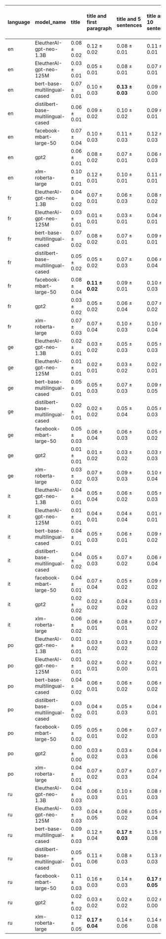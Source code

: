 | language   | model_name                         | title           | title and first paragraph   | title and 5 sentences   | title and 10 sentences   | title and first sentence each paragraph   | raw text            |
|:-----------|:-----------------------------------|:----------------|:----------------------------|:------------------------|:-------------------------|:------------------------------------------|:--------------------|
| en         | EleutherAI-gpt-neo-1.3B            | 0.08 $\pm$ 0.02 | 0.12 $\pm$ 0.02             | 0.08 $\pm$ 0.01         | 0.11 $\pm$ 0.01          | 0.10 $\pm$ 0.02                           | **0.13 $\pm$ 0.01** |
| en         | EleutherAI-gpt-neo-125M            | 0.03 $\pm$ 0.01 | 0.05 $\pm$ 0.01             | 0.08 $\pm$ 0.01         | 0.07 $\pm$ 0.01          | 0.08 $\pm$ 0.01                           | 0.09 $\pm$ 0.03     |
| en         | bert-base-multilingual-cased       | 0.07 $\pm$ 0.01 | 0.10 $\pm$ 0.03             | **0.13 $\pm$ 0.03**     | 0.09 $\pm$ 0.00          | 0.10 $\pm$ 0.04                           | 0.11 $\pm$ 0.01     |
| en         | distilbert-base-multilingual-cased | 0.06 $\pm$ 0.01 | 0.09 $\pm$ 0.02             | 0.10 $\pm$ 0.02         | 0.09 $\pm$ 0.01          | 0.08 $\pm$ 0.01                           | 0.10 $\pm$ 0.03     |
| en         | facebook-mbart-large-50            | 0.07 $\pm$ 0.04 | 0.10 $\pm$ 0.03             | 0.11 $\pm$ 0.03         | 0.12 $\pm$ 0.03          | 0.12 $\pm$ 0.02                           | 0.11 $\pm$ 0.01     |
| en         | gpt2                               | 0.06 $\pm$ 0.01 | 0.08 $\pm$ 0.02             | 0.07 $\pm$ 0.01         | 0.06 $\pm$ 0.03          | 0.08 $\pm$ 0.00                           | 0.10 $\pm$ 0.01     |
| en         | xlm-roberta-large                  | 0.10 $\pm$ 0.01 | 0.12 $\pm$ 0.01             | 0.10 $\pm$ 0.01         | 0.11 $\pm$ 0.01          | 0.10 $\pm$ 0.01                           | 0.11 $\pm$ 0.01     |
| fr         | EleutherAI-gpt-neo-1.3B            | 0.04 $\pm$ 0.02 | 0.07 $\pm$ 0.01             | 0.06 $\pm$ 0.03         | 0.08 $\pm$ 0.02          | 0.09 $\pm$ 0.04                           | 0.09 $\pm$ 0.03     |
| fr         | EleutherAI-gpt-neo-125M            | 0.03 $\pm$ 0.01 | 0.01 $\pm$ 0.01             | 0.03 $\pm$ 0.01         | 0.04 $\pm$ 0.01          | 0.04 $\pm$ 0.03                           | 0.08 $\pm$ 0.05     |
| fr         | bert-base-multilingual-cased       | 0.07 $\pm$ 0.02 | 0.08 $\pm$ 0.02             | 0.07 $\pm$ 0.01         | 0.09 $\pm$ 0.01          | 0.10 $\pm$ 0.01                           | **0.11 $\pm$ 0.02** |
| fr         | distilbert-base-multilingual-cased | 0.05 $\pm$ 0.02 | 0.05 $\pm$ 0.02             | 0.07 $\pm$ 0.03         | 0.06 $\pm$ 0.04          | 0.09 $\pm$ 0.04                           | 0.09 $\pm$ 0.01     |
| fr         | facebook-mbart-large-50            | 0.08 $\pm$ 0.04 | **0.11 $\pm$ 0.02**         | 0.09 $\pm$ 0.01         | 0.10 $\pm$ 0.03          | **0.11 $\pm$ 0.03**                       | **0.11 $\pm$ 0.02** |
| fr         | gpt2                               | 0.03 $\pm$ 0.02 | 0.05 $\pm$ 0.02             | 0.06 $\pm$ 0.04         | 0.07 $\pm$ 0.02          | 0.06 $\pm$ 0.03                           | 0.07 $\pm$ 0.05     |
| fr         | xlm-roberta-large                  | 0.07 $\pm$ 0.03 | 0.07 $\pm$ 0.04             | 0.10 $\pm$ 0.03         | 0.10 $\pm$ 0.04          | **0.11 $\pm$ 0.05**                       | 0.09 $\pm$ 0.05     |
| ge         | EleutherAI-gpt-neo-1.3B            | 0.02 $\pm$ 0.01 | 0.03 $\pm$ 0.02             | 0.05 $\pm$ 0.03         | 0.05 $\pm$ 0.03          | 0.04 $\pm$ 0.03                           | 0.07 $\pm$ 0.03     |
| ge         | EleutherAI-gpt-neo-125M            | 0.01 $\pm$ 0.01 | 0.02 $\pm$ 0.01             | 0.03 $\pm$ 0.02         | 0.02 $\pm$ 0.01          | 0.04 $\pm$ 0.01                           | 0.03 $\pm$ 0.02     |
| ge         | bert-base-multilingual-cased       | 0.05 $\pm$ 0.01 | 0.05 $\pm$ 0.03             | 0.07 $\pm$ 0.03         | 0.09 $\pm$ 0.05          | 0.06 $\pm$ 0.01                           | 0.10 $\pm$ 0.05     |
| ge         | distilbert-base-multilingual-cased | 0.02 $\pm$ 0.01 | 0.02 $\pm$ 0.02             | 0.05 $\pm$ 0.04         | 0.05 $\pm$ 0.03          | 0.05 $\pm$ 0.04                           | 0.04 $\pm$ 0.04     |
| ge         | facebook-mbart-large-50            | 0.05 $\pm$ 0.03 | 0.06 $\pm$ 0.04             | 0.06 $\pm$ 0.03         | 0.05 $\pm$ 0.02          | **0.11 $\pm$ 0.03**                       | 0.08 $\pm$ 0.04     |
| ge         | gpt2                               | 0.01 $\pm$ 0.01 | 0.01 $\pm$ 0.02             | 0.03 $\pm$ 0.02         | 0.03 $\pm$ 0.03          | 0.03 $\pm$ 0.01                           | 0.02 $\pm$ 0.01     |
| ge         | xlm-roberta-large                  | 0.03 $\pm$ 0.02 | 0.07 $\pm$ 0.03             | 0.09 $\pm$ 0.03         | 0.10 $\pm$ 0.04          | 0.07 $\pm$ 0.04                           | 0.07 $\pm$ 0.04     |
| it         | EleutherAI-gpt-neo-1.3B            | 0.04 $\pm$ 0.01 | 0.05 $\pm$ 0.04             | 0.06 $\pm$ 0.02         | 0.05 $\pm$ 0.03          | 0.07 $\pm$ 0.02                           | 0.06 $\pm$ 0.03     |
| it         | EleutherAI-gpt-neo-125M            | 0.01 $\pm$ 0.01 | 0.04 $\pm$ 0.01             | 0.04 $\pm$ 0.04         | 0.01 $\pm$ 0.01          | 0.04 $\pm$ 0.01                           | 0.08 $\pm$ 0.03     |
| it         | bert-base-multilingual-cased       | 0.04 $\pm$ 0.01 | 0.05 $\pm$ 0.03             | 0.06 $\pm$ 0.01         | 0.09 $\pm$ 0.02          | 0.09 $\pm$ 0.04                           | 0.08 $\pm$ 0.03     |
| it         | distilbert-base-multilingual-cased | 0.04 $\pm$ 0.02 | 0.05 $\pm$ 0.03             | 0.07 $\pm$ 0.02         | 0.06 $\pm$ 0.04          | 0.07 $\pm$ 0.03                           | 0.07 $\pm$ 0.05     |
| it         | facebook-mbart-large-50            | 0.04 $\pm$ 0.01 | 0.07 $\pm$ 0.04             | 0.05 $\pm$ 0.02         | 0.09 $\pm$ 0.02          | 0.08 $\pm$ 0.03                           | **0.11 $\pm$ 0.02** |
| it         | gpt2                               | 0.02 $\pm$ 0.02 | 0.02 $\pm$ 0.02             | 0.04 $\pm$ 0.02         | 0.03 $\pm$ 0.02          | 0.03 $\pm$ 0.00                           | 0.07 $\pm$ 0.03     |
| it         | xlm-roberta-large                  | 0.06 $\pm$ 0.02 | 0.06 $\pm$ 0.01             | 0.08 $\pm$ 0.01         | 0.07 $\pm$ 0.02          | 0.08 $\pm$ 0.04                           | 0.08 $\pm$ 0.03     |
| po         | EleutherAI-gpt-neo-1.3B            | 0.01 $\pm$ 0.01 | 0.03 $\pm$ 0.02             | 0.03 $\pm$ 0.02         | 0.03 $\pm$ 0.02          | 0.05 $\pm$ 0.02                           | 0.06 $\pm$ 0.02     |
| po         | EleutherAI-gpt-neo-125M            | 0.01 $\pm$ 0.01 | 0.02 $\pm$ 0.01             | 0.02 $\pm$ 0.00         | 0.02 $\pm$ 0.01          | 0.03 $\pm$ 0.01                           | 0.04 $\pm$ 0.04     |
| po         | bert-base-multilingual-cased       | 0.04 $\pm$ 0.02 | 0.06 $\pm$ 0.01             | 0.06 $\pm$ 0.02         | 0.06 $\pm$ 0.02          | 0.07 $\pm$ 0.04                           | 0.06 $\pm$ 0.02     |
| po         | distilbert-base-multilingual-cased | 0.03 $\pm$ 0.02 | 0.04 $\pm$ 0.01             | 0.05 $\pm$ 0.03         | 0.04 $\pm$ 0.01          | 0.05 $\pm$ 0.02                           | 0.04 $\pm$ 0.01     |
| po         | facebook-mbart-large-50            | 0.05 $\pm$ 0.02 | 0.05 $\pm$ 0.01             | 0.06 $\pm$ 0.02         | 0.07 $\pm$ 0.03          | 0.05 $\pm$ 0.03                           | **0.11 $\pm$ 0.03** |
| po         | gpt2                               | 0.00 $\pm$ 0.00 | 0.03 $\pm$ 0.02             | 0.03 $\pm$ 0.03         | 0.04 $\pm$ 0.06          | 0.02 $\pm$ 0.02                           | 0.03 $\pm$ 0.02     |
| po         | xlm-roberta-large                  | 0.04 $\pm$ 0.01 | 0.07 $\pm$ 0.02             | 0.07 $\pm$ 0.03         | 0.07 $\pm$ 0.04          | 0.06 $\pm$ 0.03                           | 0.07 $\pm$ 0.02     |
| ru         | EleutherAI-gpt-neo-1.3B            | 0.04 $\pm$ 0.03 | 0.06 $\pm$ 0.03             | 0.10 $\pm$ 0.01         | 0.08 $\pm$ 0.03          | 0.13 $\pm$ 0.05                           | 0.08 $\pm$ 0.03     |
| ru         | EleutherAI-gpt-neo-125M            | 0.03 $\pm$ 0.03 | 0.04 $\pm$ 0.05             | 0.06 $\pm$ 0.02         | 0.05 $\pm$ 0.04          | 0.03 $\pm$ 0.03                           | 0.04 $\pm$ 0.04     |
| ru         | bert-base-multilingual-cased       | 0.09 $\pm$ 0.03 | 0.12 $\pm$ 0.04             | **0.17 $\pm$ 0.03**     | 0.15 $\pm$ 0.08          | **0.17 $\pm$ 0.03**                       | 0.13 $\pm$ 0.06     |
| ru         | distilbert-base-multilingual-cased | 0.05 $\pm$ 0.01 | 0.11 $\pm$ 0.06             | 0.08 $\pm$ 0.03         | 0.13 $\pm$ 0.03          | 0.13 $\pm$ 0.07                           | 0.12 $\pm$ 0.03     |
| ru         | facebook-mbart-large-50            | 0.11 $\pm$ 0.03 | 0.16 $\pm$ 0.03             | 0.14 $\pm$ 0.03         | **0.17 $\pm$ 0.05**      | 0.15 $\pm$ 0.03                           | 0.14 $\pm$ 0.02     |
| ru         | gpt2                               | 0.02 $\pm$ 0.02 | 0.03 $\pm$ 0.02             | 0.02 $\pm$ 0.02         | 0.02 $\pm$ 0.00          | 0.02 $\pm$ 0.01                           | 0.03 $\pm$ 0.01     |
| ru         | xlm-roberta-large                  | 0.12 $\pm$ 0.05 | **0.17 $\pm$ 0.04**         | 0.14 $\pm$ 0.06         | 0.14 $\pm$ 0.08          | 0.13 $\pm$ 0.02                           | **0.17 $\pm$ 0.06** |